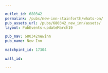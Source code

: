 ```yaml
---

outlet_id: 680342
permalink: /pubs/new-inn-stainforth/whats-on/
pub_assets_url: /pubs/680342_new_inn/assets/
layout: PubEvents-updateMarch19

pub_nav: 680342newinn
pub_name: New Inn

matchpint_id: 17304

wall_id:

---
```

	
<!-- Looking for Live Sport? If it's on Sky Sports, its on our screens - See our fixture list below -->